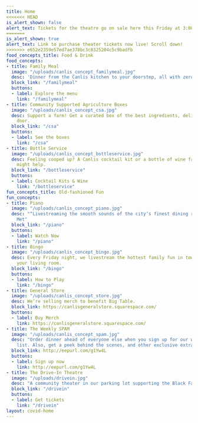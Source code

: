 ```yaml
---
title: Home
<<<<<<< HEAD
is_alert_shown: false
alert_text: Tickets for the theatre go on sale here this Friday at 3:00 PM PST.
=======
is_alert_shown: true
alert_text: Link to purchase theater tickets now live! Scroll down!
>>>>>>> e652e2359e57ed7ae378bc3c8325204c5c9badfb
food_concepts_title: Food & Drink
food_concepts:
- title: Family Meal
  image: "/uploads/canlis_concept_familymeal.jpg"
  desc: 'Dinner from the Canlis kitchen to your doorstep, all with zero contact. '
  block_link: "/familymeal"
  buttons:
  - label: Explore the menu
    link: "/familymeal"
- title: Community Supported Agriculture Boxes
  image: "/uploads/canlis_concept_csa.jpg"
  desc: Support a farm! Get a curated box of the best ingredients, delivered to your
    door.
  block_link: "/csa"
  buttons:
  - label: See the boxes
    link: "/csa"
- title: Bottle Service
  image: "/uploads/canlis_concept_bottleservice.jpg"
  desc: Feeling cooped up? A Canlis cocktail kit or a bottle of wine from our cellar
    might help.
  block_link: "/bottleservice"
  buttons:
  - label: Cocktail Kits & Wine
    link: "/bottleservice"
fun_concepts_title: Old-fashioned Fun
fun_concepts:
- title: Piano
  image: "/uploads/canlis_concept_piano.jpg"
  desc: "“Livestreaming the smooth sounds of the city’s finest dining room…”  - Seattle
    Met"
  block_link: "/piano"
  buttons:
  - label: Watch Now
    link: "/piano"
- title: Bingo
  image: "/uploads/canlis_concept_bingo.jpg"
  desc: Every Friday night, we livestream the hottest family fun in town, right to
    your living room.
  block_link: "/bingo"
  buttons:
  - label: How to Play
    link: "/bingo"
- title: General Store
  image: "/uploads/canlis_concept_store.jpg"
  desc: We’re selling merch to benefit Big Table.
  block_link: https://canlisgeneralstore.squarespace.com/
  buttons:
  - label: Buy Merch
    link: https://canlisgeneralstore.squarespace.com/
- title: The Weekly SPAM
  image: "/uploads/canlis_concept_spam.jpg"
  desc: "Order dinner ahead of everyone else when you sign up for our weekly email
    list. Also, get a peek behind the scenes, and other exclusive extras."
  block_link: http://eepurl.com/g1Yw4L
  buttons:
  - label: Sign up now
    link: http://eepurl.com/g1Yw4L
- title: The Drive-In Theatre
  image: "/uploads/drivein.jpg"
  desc: "A community theater in our parking lot supporting the Black Farmers Collective."
  block_link: "/drivein"
  buttons:
  - label: Get tickets
    link: "/drivein"
layout: covid-home
---
```


